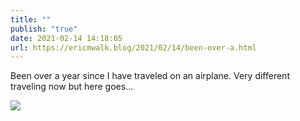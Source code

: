 ```yaml
---
title: ""
publish: "true"
date: 2021-02-14 14:18:05
url: https://ericmwalk.blog/2021/02/14/been-over-a.html
---
```


Been over a year since I have traveled on an airplane. Very different traveling now but here goes...


![](https://ericmwalk.blog/uploads/2021/6504906df2.jpg)